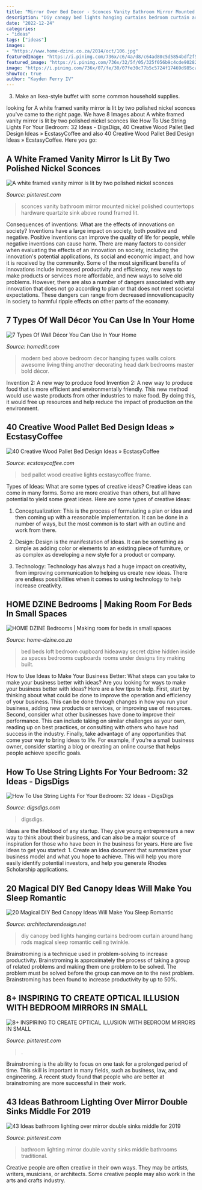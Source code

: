 ```yaml
---
title: "Mirror Over Bed Decor - Sconces Vanity Bathroom Mirror Mounted Nickel Polished Countertops Hardware Quartzite Sink Above Round Framed Lit"
description: "Diy canopy bed lights hanging curtains bedroom curtain around hang rods magical sleep romantic ceiling twinkle"
date: "2022-12-24"
categories:
- "ideas"
tags: ["ideas"]
images:
- "https://www.home-dzine.co.za/2014/oct/106.jpg"
featuredImage: "https://i.pinimg.com/736x/c6/4a/d8/c64ad80c5d5854bdf2f52fca346ab33d.jpg"
featured_image: "https://i.pinimg.com/736x/32/5f/05/325f056b9c4cde90282a77e1868d72fc.jpg"
image: "https://i.pinimg.com/736x/07/fe/30/07fe30c77b5c5724f17469d985ca16e2.jpg"
ShowToc: true
author: "Kayden Ferry IV"
---
```



3. Make an Ikea-style buffet with some common household supplies.

	

		
looking for A white framed vanity mirror is lit by two polished nickel sconces you've came to the right page. We have 8 Images about A white framed vanity mirror is lit by two polished nickel sconces like How To Use String Lights For Your Bedroom: 32 Ideas - DigsDigs, 40 Creative Wood Pallet Bed Design Ideas » EcstasyCoffee and also 40 Creative Wood Pallet Bed Design Ideas » EcstasyCoffee. Here you go:
		
    
## A White Framed Vanity Mirror Is Lit By Two Polished Nickel Sconces

<img loading=lazy src="https://i.pinimg.com/736x/07/fe/30/07fe30c77b5c5724f17469d985ca16e2.jpg" onerror="this.onerror=null;this.src='https://tse4.mm.bing.net/th?id=OIP.STgkbb0DphdGKhf6Ep9lJwDMEy&amp;pid=15.1';" alt="A white framed vanity mirror is lit by two polished nickel sconces">

_Source: pinterest.com_

>sconces vanity bathroom mirror mounted nickel polished countertops hardware quartzite sink above round framed lit. 

	

Consequences of inventions: What are the effects of innovations on society?
Inventions have a large impact on society, both positive and negative. Positive inventions can improve the quality of life for people, while negative inventions can cause harm. There are many factors to consider when evaluating the effects of an innovation on society, including the innovation's potential applications, its social and economic impact, and how it is received by the community. Some of the most significant benefits of innovations include increased productivity and efficiency, new ways to make products or services more affordable, and new ways to solve old problems. However, there are also a number of dangers associated with any innovation that does not go according to plan or that does not meet societal expectations. These dangers can range from decreased innovationcapacity in society to harmful ripple effects on other parts of the economy.

    
## 7 Types Of Wall Décor You Can Use In Your Home

<img loading=lazy src="http://cdn.homedit.com/wp-content/uploads/2010/10/modern-wall-art-above-bed.jpg" onerror="this.onerror=null;this.src='https://tse2.mm.bing.net/th?id=OIP.ZNKuu2KcDiNR1-z7yr1imQHaKZ&amp;pid=15.1';" alt="7 Types Of Wall Décor You Can Use In Your Home">

_Source: homedit.com_

>modern bed above bedroom decor hanging types walls colors awesome living thing another decorating head dark bedrooms master bold décor. 

	

Invention 2: A new way to produce food
Invention 2: A new way to produce food that is more efficient and environmentally friendly. This new method would use waste products from other industries to make food. By doing this, it would free up resources and help reduce the impact of production on the environment.

    
## 40 Creative Wood Pallet Bed Design Ideas » EcstasyCoffee

<img loading=lazy src="https://i0.wp.com/www.ecstasycoffee.com/wp-content/uploads/2016/10/Rustic-Pallet-Bed-Frame-with-Lights.jpg?resize=720%2C960" onerror="this.onerror=null;this.src='https://tse3.mm.bing.net/th?id=OIP.OQ6QtbR80bJzUKSsFY9aMAHaJ4&amp;pid=15.1';" alt="40 Creative Wood Pallet Bed Design Ideas » EcstasyCoffee">

_Source: ecstasycoffee.com_

>bed pallet wood creative lights ecstasycoffee frame. 

	

Types of Ideas: What are some types of creative ideas?
Creative ideas can come in many forms. Some are more creative than others, but all have potential to yield some great ideas. Here are some types of creative ideas:
1. Conceptualization: This is the process of formulating a plan or idea and then coming up with a reasonable implementation. It can be done in a number of ways, but the most common is to start with an outline and work from there.

2. Design: Design is the manifestation of ideas. It can be something as simple as adding color or elements to an existing piece of furniture, or as complex as developing a new style for a product or company.

3. Technology: Technology has always had a huge impact on creativity, from improving communication to helping us create new ideas. There are endless possibilities when it comes to using technology to help increase creativity.


    
## HOME DZINE Bedrooms | Making Room For Beds In Small Spaces

<img loading=lazy src="https://www.home-dzine.co.za/2014/oct/106.jpg" onerror="this.onerror=null;this.src='https://tse4.mm.bing.net/th?id=OIP.2h75OmwpZXhlw1ufxxc46QAAAA&amp;pid=15.1';" alt="HOME DZINE Bedrooms | Making room for beds in small spaces">

_Source: home-dzine.co.za_

>bed beds loft bedroom cupboard hideaway secret dzine hidden inside za spaces bedrooms cupboards rooms under designs tiny making built. 

	

How to Use Ideas to Make Your Business Better: What steps can you take to make your business better with ideas?
Are you looking for ways to make your business better with ideas? Here are a few tips to help. First, start by thinking about what could be done to improve the operation and efficiency of your business. This can be done through changes in how you run your business, adding new products or services, or improving use of resources. Second, consider what other businesses have done to improve their performance. This can include taking on similar challenges as your own, reading up on best practices, or consulting with others who have had success in the industry. Finally, take advantage of any opportunities that come your way to bring ideas to life. For example, if you’re a small business owner, consider starting a blog or creating an online course that helps people achieve specific goals.

    
## How To Use String Lights For Your Bedroom: 32 Ideas - DigsDigs

<img loading=lazy src="https://www.digsdigs.com/photos/how-to-use-string-lights-for-your-bedroom-ideas-25.jpg" onerror="this.onerror=null;this.src='https://tse3.mm.bing.net/th?id=OIP.3KqrnIJDadyYWNr3chp8ZAHaJ4&amp;pid=15.1';" alt="How To Use String Lights For Your Bedroom: 32 Ideas - DigsDigs">

_Source: digsdigs.com_

>digsdigs. 

	

Ideas are the lifeblood of any startup. They give young entrepreneurs a new way to think about their business, and can also be a major source of inspiration for those who have been in the business for years. Here are five ideas to get you started: 1. Create an idea document that summarizes your business model and what you hope to achieve. This will help you more easily identify potential investors, and help you generate Rhodes Scholarship applications. 
    
## 20 Magical DIY Bed Canopy Ideas Will Make You Sleep Romantic

<img loading=lazy src="http://cdn.architecturendesign.net/wp-content/uploads/2015/07/AD-DIY-Bed-Canopy-10.jpg" onerror="this.onerror=null;this.src='https://tse2.mm.bing.net/th?id=OIP.ohSb7bFCIAILYKSyLgIbxwHaJ4&amp;pid=15.1';" alt="20 Magical DIY Bed Canopy Ideas Will Make You Sleep Romantic">

_Source: architecturendesign.net_

>diy canopy bed lights hanging curtains bedroom curtain around hang rods magical sleep romantic ceiling twinkle. 

	

Brainstroming is a technique used in problem-solving to increase productivity. Brainstroming is approximately the process of taking a group of related problems and making them one problem to be solved. The problem must be solved before the group can move on to the next problem. Brainstroming has been found to increase productivity by up to 50%.

    
## 8+ INSPIRING TO CREATE OPTICAL ILLUSION WITH BEDROOM MIRRORS IN SMALL

<img loading=lazy src="https://i.pinimg.com/736x/c6/4a/d8/c64ad80c5d5854bdf2f52fca346ab33d.jpg" onerror="this.onerror=null;this.src='https://tse1.mm.bing.net/th?id=OIP.f9waFFdSV3A_O2gwNybD9QHaKU&amp;pid=15.1';" alt="8+ INSPIRING TO CREATE OPTICAL ILLUSION WITH BEDROOM MIRRORS IN SMALL">

_Source: pinterest.com_

>. 

	

Brainstroming is the ability to focus on one task for a prolonged period of time. This skill is important in many fields, such as business, law, and engineering. A recent study found that people who are better at brainstroming are more successful in their work.

    
## 43 Ideas Bathroom Lighting Over Mirror Double Sinks Middle For 2019

<img loading=lazy src="https://i.pinimg.com/736x/32/5f/05/325f056b9c4cde90282a77e1868d72fc.jpg" onerror="this.onerror=null;this.src='https://tse3.mm.bing.net/th?id=OIP.RP0q5olT0bs32cOakGRetwAAAA&amp;pid=15.1';" alt="43 Ideas bathroom lighting over mirror double sinks middle for 2019">

_Source: pinterest.com_

>bathroom lighting mirror double vanity sinks middle bathrooms traditional. 

	

Creative people are often creative in their own ways. They may be artists, writers, musicians, or architects. Some creative people may also work in the arts and crafts industry.

